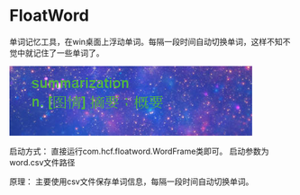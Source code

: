 # FloatWord
单词记忆工具，在win桌面上浮动单词。每隔一段时间自动切换单词，这样不知不觉中就记住了一些单词了。

![图片演示](https://github.com/shadon178/FloatWord/blob/master/img/floatword.PNG)

启动方式：
直接运行com.hcf.floatword.WordFrame类即可。
启动参数为word.csv文件路径

原理：
主要使用csv文件保存单词信息，每隔一段时间自动切换单词。
